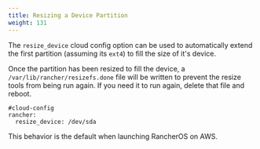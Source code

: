 ```yaml
---
title: Resizing a Device Partition
weight: 131
---
```


The `resize_device` cloud config option can be used to automatically extend the first partition (assuming its `ext4`) to fill the size of it's device.

Once the partition has been resized to fill the device, a `/var/lib/rancher/resizefs.done` file will be written to prevent the resize tools from being run again. If you need it to run again, delete that file and reboot.

```
#cloud-config
rancher:
  resize_device: /dev/sda
```

This behavior is the default when launching RancherOS on AWS.

